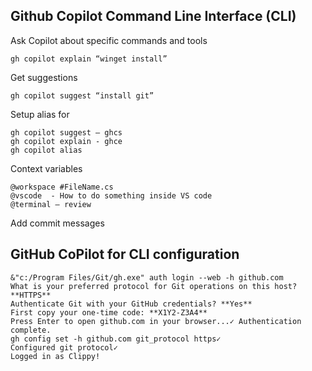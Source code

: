 ## Github Copilot Command Line Interface (CLI)

Ask Copilot about specific commands and tools
```console
gh copilot explain “winget install”
```
Get suggestions
```console
gh copilot suggest “install git”
```
Setup alias for
```console
gh copilot suggest – ghcs
gh copilot explain - ghce
gh copilot alias
```
Context variables
```console
@workspace #FileName.cs
@vscode  - How to do something inside VS code
@terminal – review 
```
Add commit messages

## GitHub CoPilot for CLI configuration
```console
&"c:/Program Files/Git/gh.exe" auth login --web -h github.com   
What is your preferred protocol for Git operations on this host? **HTTPS**  
Authenticate Git with your GitHub credentials? **Yes**
First copy your one-time code: **X1Y2-Z3A4**
Press Enter to open github.com in your browser...✓ Authentication complete. 
gh config set -h github.com git_protocol https✓
Configured git protocol✓ 
Logged in as Clippy! 
```
